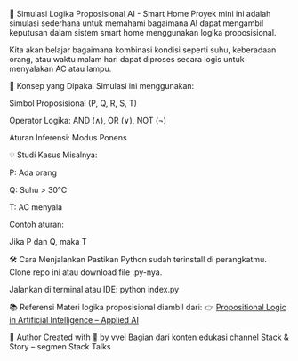 🔌 Simulasi Logika Proposisional AI - Smart Home
Proyek mini ini adalah simulasi sederhana untuk memahami bagaimana AI dapat mengambil keputusan dalam sistem smart home menggunakan logika proposisional.

Kita akan belajar bagaimana kombinasi kondisi seperti suhu, keberadaan orang, atau waktu malam hari dapat diproses secara logis untuk menyalakan AC atau lampu.

🧠 Konsep yang Dipakai
Simulasi ini menggunakan:

Simbol Proposisional (P, Q, R, S, T)

Operator Logika: AND (∧), OR (∨), NOT (¬)

Aturan Inferensi: Modus Ponens

💡 Studi Kasus
Misalnya:

P: Ada orang

Q: Suhu > 30°C

T: AC menyala

Contoh aturan:

Jika P dan Q, maka T

🛠 Cara Menjalankan
Pastikan Python sudah terinstall di perangkatmu.
Clone repo ini atau download file .py-nya.

Jalankan di terminal atau IDE:
python index.py

📚 Referensi
Materi logika proposisional diambil dari:
👉 [Propositional Logic in Artificial Intelligence – Applied AI ](https://www.appliedaicourse.com/blog/propositional-logic-in-artificial-intelligence/) 

👋 Author
Created with 💙 by vvel
Bagian dari konten edukasi channel Stack & Story – segmen Stack Talks